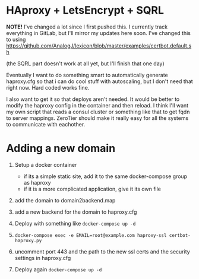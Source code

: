 # HAproxy + LetsEncrypt + SQRL

**NOTE!** I've changed a lot since I first pushed this. I currently track everything in GitLab, but I'll mirror my updates here soon. I've changed this to using https://github.com/AnalogJ/lexicon/blob/master/examples/certbot.default.sh

(the SQRL part doesn't work at all yet, but I'll finish that one day)

Eventually I want to do something smart to automatically generate haproxy.cfg so that i can do cool stuff with autoscaling, but I don't need that right now. Hard coded works fine.

I also want to get it so that deploys aren't needed. It would be better to modify the haproxy config in the container and then reload. I think I'll want my own script that reads a consul cluster or something like that to get fqdn to server mappings. ZeroTier should make it really easy for all the systems to communicate with eachother.


# Adding a new domain

1. Setup a docker container
    * if its a simple static site, add it to the same docker-compose group as haproxy
    * if it is a more complicated application, give it its own file

2. add the domain to domain2backend.map

3. add a new backend for the domain to haproxy.cfg

4. Deploy with something like `docker-compose up -d`

5. `docker-compose exec -e EMAIL=root@example.com haproxy-ssl certbot-haproxy.py`

6. uncomment port 443 and the path to the new ssl certs and the security settings in haproxy.cfg

7. Deploy again `docker-compose up -d`
